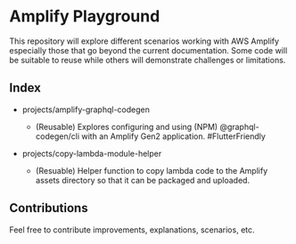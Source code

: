 # Amplify Playground

This repository will explore different scenarios working with AWS Amplify especially those that go beyond the current documentation. Some code will be suitable to reuse while others will demonstrate challenges or limitations. 

## Index

- projects/amplify-graphql-codegen 

  - (Reusable) Explores configuring and using (NPM) @graphql-codegen/cli with an Amplify Gen2 application. #FlutterFriendly

- projects/copy-lambda-module-helper

  - (Resuable) Helper function to copy lambda code to the Amplify assets directory so that it can be packaged and uploaded.


## Contributions

Feel free to contribute improvements, explanations, scenarios, etc. 
